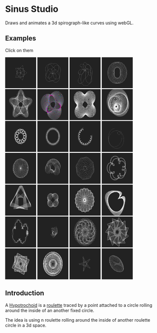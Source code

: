 # Sinus Studio

Draws and animates a 3d spirograph-like curves using webGL.

## Examples
Click on them

[<img src="./examples/twisting star.png"        width="100">](https://fingerpich.github.io/sinus-studio/?EEEE0V3V8V1ZVE1V28V8V0ZZVEZVEZZVE0V0V1V20V20V0ZZ)
[<img src="./examples/bubbles spin.png"         width="100">](https://fingerpich.github.io/sinus-studio/?EEEE0V20V2V1ZVE791V6V10V1ZVE249V1V10V0ZZVEZVEZZVE0V0V1V360V360V0ZZ)
[<img src="./examples/circulate source 3d.png"  width="100">](https://fingerpich.github.io/sinus-studio/?EEEE0V20V2V0ZVE0V6V10V1ZVE1520V1V10V0ZZVEE614V5V10V0ZZVEZZVE0V0V1V360V360V0ZZ)
[<img src="./examples/spining two galaxy.png"   width="100">](https://fingerpich.github.io/sinus-studio/?EEEE0V3V7V0ZVE2484V73V2V0ZVE1223V19V16V1ZZVEZVEZZVE0V0V1V360V360V0ZZ)
[<img src="./examples/swirl star.png"           width="100">](https://fingerpich.github.io/sinus-studio/?EEEE0V2V7V0ZVE0V212V24V1ZZVEZVEZZVE0V0V1V320V320V0ZZ)
[<img src="./examples/animate RGB circles.png"  width="100">](https://fingerpich.github.io/sinus-studio/?EEEE0V91V10V0ZVE0V120V7V1ZZVEZVEZZVE0V1V1V360V360V0ZZ)
[<img src="./examples/infinite.png"             width="100">](https://fingerpich.github.io/sinus-studio/?EEEE0V91V10V0ZVE0V120V7V1ZZVEZVEZZVE0V0V1V273V364V0ZZ)
[<img src="./examples/multiverse.png"           width="100">](https://fingerpich.github.io/sinus-studio/?EEEE0V90V3V0ZVE61405V1V5V0ZVE0V91V8V1ZZVEZVEZZVE0V0V1V360V360V0ZZ)
[<img src="./examples/rose.png"                 width="100">](https://fingerpich.github.io/sinus-studio/?EEEE0V91V3V0ZVE0V7V7V1ZZVEZVEZZVE0V0V1V360V360V0ZZ)
[<img src="./examples/fencing.png"              width="100">](https://fingerpich.github.io/sinus-studio/?EEEE0V3V16V0ZVE0V165V3V1ZZVEZVEZZVE0V0V1V320V320V0ZZ)
[<img src="./examples/fence drawing.png"        width="100">](https://fingerpich.github.io/sinus-studio/?EEEE0V1V16V0ZVE90V171V3V0ZZVEZVEZZVE0V0V1V136V320V1ZZ)
[<img src="./examples/motion signature.png"     width="100">](https://fingerpich.github.io/sinus-studio/?EEEE0V11V10V0ZZVEE2190V6V10V0ZZVEE0V5V10V1ZZZVE0V0V1V194V360V1ZZ)
[<img src="./examples/rotate cubes.png"         width="100">](https://fingerpich.github.io/sinus-studio/?EEEE0V11V10V0ZVE0V40V10V1ZZVEZVEZZVE0V0V1V360V360V0ZZ)
[<img src="./examples/guess how it will complete.png"   width="100">](https://fingerpich.github.io/sinus-studio/?EEEE0V47V10V1ZVE3599V187V2V0ZVE3604V1V7V0ZZVEZVEZZVE0V0V1V74V3600V1ZZ)
[<img src="./examples/pool.png"   width="100">](https://fingerpich.github.io/sinus-studio/?EEEE706V10V13V0ZVE3850V206V1V0ZVE0V21V10V1ZZVEZVEZZVE0V0V1V320V320V0ZZ)
[<img src="./examples/twisting rose.png"   width="100">](https://fingerpich.github.io/sinus-studio/?EEEE372V84V6V0ZVE0V7V3V1ZVE1472V14V18V0ZZVEZVEZZVE0V0V1V360V360V0ZZ)
[<img src="./examples/triangle_completion.png"   width="100">](https://fingerpich.github.io/sinus-studio/?EEEE1419V105V10V0ZVE0V157V7V1ZZVEZVEZZVE0V0V1V327V419V1ZZ)
[<img src="./examples/gravity.png"   width="100">](https://fingerpich.github.io/sinus-studio/?EEEE0V91V4V1ZVE64939V20V10V0ZVE0V11V2V1ZZVEZVEZZVE0V0V1V3600V3600V0ZZ)
[<img src="./examples/order and chaos.png"   width="100">](https://fingerpich.github.io/sinus-studio/?EEEE98V1V13V0ZVE0V148V12V1ZZVEZVEZZVE0V0V1V1000V900V0ZZ)
[<img src="./examples/interesting.png"   width="100">](https://fingerpich.github.io/sinus-studio/?EEEE5490V47V18V0ZVE0V179V3V1ZVE0V94V13V1ZZVEZVEZZVE0V0V1V186V320V1ZZ)
[<img src="./examples/cloud.png"   width="100">](https://fingerpich.github.io/sinus-studio/?EEEE0V1V19V0ZVE0V173V3V1ZZVEE145V5V6V0ZVE0V2V5V1ZZVEZZVE0V0V1V320V320V0ZZ)
[<img src="./examples/rotating squars.png"   width="100">](https://fingerpich.github.io/sinus-studio/?EEEE440V89V3V0ZVE61480V2V5V0ZVE0V92V8V1ZZVEZVEZZVE0V0V1V60V360V0ZZ)
[<img src="./examples/regularity and chaos.png"   width="100">](https://fingerpich.github.io/sinus-studio/?EEEE5441V14V16V0ZVE0V168V3V1ZVE0V91V13V1ZZVEZVEZZVE0V0V1V320V320V0ZZ)
[<img src="./examples/diafragma.png"   width="100">](https://fingerpich.github.io/sinus-studio/?EEEE5441V14V16V0ZVE0V168V3V1ZVE0V97V13V1ZZVEZVEZZVE0V0V1V320V320V0ZZ)
[<img src="./examples/hypnotism.png"   width="100">](https://fingerpich.github.io/sinus-studio/?EEEE831V89V3V0ZVE67558V87V5V0ZVE0V93V7V1ZZVEZVEZZVE0V0V1V360V360V0ZZ)
[<img src="./examples/circles.png"   width="100">](https://fingerpich.github.io/sinus-studio/?EEEE1750V186V10V0ZVE2820V188V6V0ZVE90V182V10V0ZZVEZVEZZVE0V0V1V270V5001V1ZZ)
[<img src="./examples/star5.png"   width="100">](https://fingerpich.github.io/sinus-studio/?EEEE6425V26V9V0ZVE0V31V8V1ZZVEZVEZZVE0V0V1V20V20V0ZZ)
[<img src="./examples/3d-rotor.png"   width="100">](https://fingerpich.github.io/sinus-studio/?EEEE5482V19V8V0ZVE0V19V8V1ZZVEE0V16V6V1ZVE4872V19V6V0ZZVEE0V16V5V1ZVE4555V19V6V0ZZZVE0V0V0V3601V3601V0ZZ)

## Introduction

A [Hypotrochoid](http://mathworld.wolfram.com/Hypotrochoid.html) is a 
[roulette](http://mathworld.wolfram.com/Roulette.html) traced by a point
 attached to a circle rolling around the inside of an another fixed circle.

The idea is using n roulette rolling around the inside of another 
roulette circle in a 3d space.
